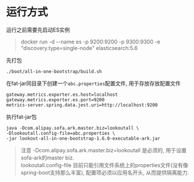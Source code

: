 # 运行方式 #
运行之前需要先启动ES实例
> docker run -d --name es -p 9200:9200 -p 9300:9300 -e "discovery.type=single-node" elasticsearch:5.6

先打包
```
./boot/all-in-one-bootstrap/build.sh
```

在fat-jar同目录下创建一个`abc.properties`配置文件, 用于存放存放配置文件
```properties
gateway.metrics.exporter.es.host=localhost
gateway.metrics.exporter.es.port=9200
metrics-server.spring.data.jest.uri=http://localhost:9200
```

执行fat-jar包
```
java -Dcom.alipay.sofa.ark.master.biz=lookoutall \
-Dlookoutall.config-file=abc.properties \
-jar lookout-all-in-one-bootstrap-1.6.0-executable-ark.jar
```

> 注意 -Dcom.alipay.sofa.ark.master.biz=lookoutall 是必须的, 用于设置sofa-ark的master biz.  
> lookoutall.config-file 目前只能引用文件系统上的properties文件(没有像spring-boot支持那么丰富), 配置项必须以应用名开头, 从而提供隔离能力.

